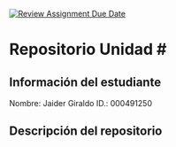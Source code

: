 [![Review Assignment Due Date](https://classroom.github.com/assets/deadline-readme-button-22041afd0340ce965d47ae6ef1cefeee28c7c493a6346c4f15d667ab976d596c.svg)](https://classroom.github.com/a/1ZoG1vmu)
# Repositorio Unidad \#
## Información del estudiante
Nombre:  Jaider Giraldo
ID.:  000491250
## Descripción del repositorio
